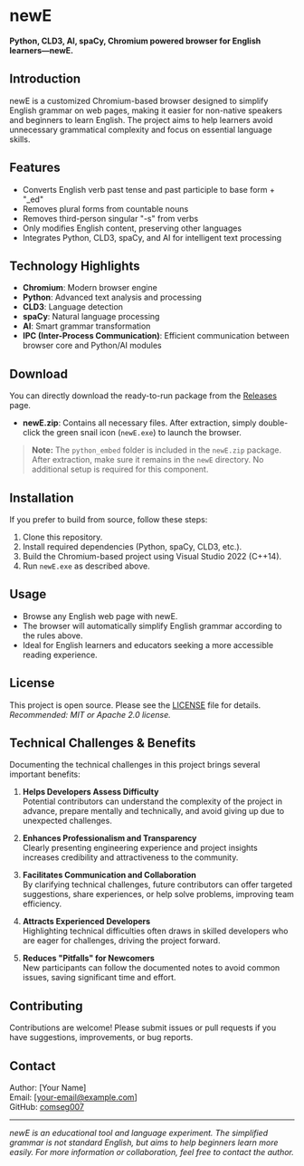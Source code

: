 # newE

**Python, CLD3, AI, spaCy, Chromium powered browser for English learners—newE.**

## Introduction
newE is a customized Chromium-based browser designed to simplify English grammar on web pages, making it easier for non-native speakers and beginners to learn English. The project aims to help learners avoid unnecessary grammatical complexity and focus on essential language skills.

## Features
- Converts English verb past tense and past participle to base form + "_ed"
- Removes plural forms from countable nouns
- Removes third-person singular "-s" from verbs
- Only modifies English content, preserving other languages
- Integrates Python, CLD3, spaCy, and AI for intelligent text processing

## Technology Highlights
- **Chromium**: Modern browser engine
- **Python**: Advanced text analysis and processing
- **CLD3**: Language detection
- **spaCy**: Natural language processing
- **AI**: Smart grammar transformation
- **IPC (Inter-Process Communication)**: Efficient communication between browser core and Python/AI modules

## Download
You can directly download the ready-to-run package from the [Releases](https://github.com/comseg007/newE/releases) page.

- **newE.zip**: Contains all necessary files. After extraction, simply double-click the green snail icon (`newE.exe`) to launch the browser.

> **Note:** The `python_embed` folder is included in the `newE.zip` package. After extraction, make sure it remains in the `newE` directory. No additional setup is required for this component.






## Installation
If you prefer to build from source, follow these steps:
1. Clone this repository.
2. Install required dependencies (Python, spaCy, CLD3, etc.).
3. Build the Chromium-based project using Visual Studio 2022 (C++14).
4. Run `newE.exe` as described above.

## Usage
- Browse any English web page with newE.
- The browser will automatically simplify English grammar according to the rules above.
- Ideal for English learners and educators seeking a more accessible reading experience.

## License
This project is open source. Please see the [LICENSE](LICENSE) file for details.  
*Recommended: MIT or Apache 2.0 license.*

## Technical Challenges & Benefits
Documenting the technical challenges in this project brings several important benefits:

1. **Helps Developers Assess Difficulty**  
   Potential contributors can understand the complexity of the project in advance, prepare mentally and technically, and avoid giving up due to unexpected challenges.

2. **Enhances Professionalism and Transparency**  
   Clearly presenting engineering experience and project insights increases credibility and attractiveness to the community.

3. **Facilitates Communication and Collaboration**  
   By clarifying technical challenges, future contributors can offer targeted suggestions, share experiences, or help solve problems, improving team efficiency.

4. **Attracts Experienced Developers**  
   Highlighting technical difficulties often draws in skilled developers who are eager for challenges, driving the project forward.

5. **Reduces "Pitfalls" for Newcomers**  
   New participants can follow the documented notes to avoid common issues, saving significant time and effort.
   
## Contributing
Contributions are welcome! Please submit issues or pull requests if you have suggestions, improvements, or bug reports.

## Contact
Author: [Your Name]  
Email: [your-email@example.com]  
GitHub: [comseg007](https://github.com/comseg007)

---

*newE is an educational tool and language experiment. The simplified grammar is not standard English, but aims to help beginners learn more easily. For more information or collaboration, feel free to contact the author.*

